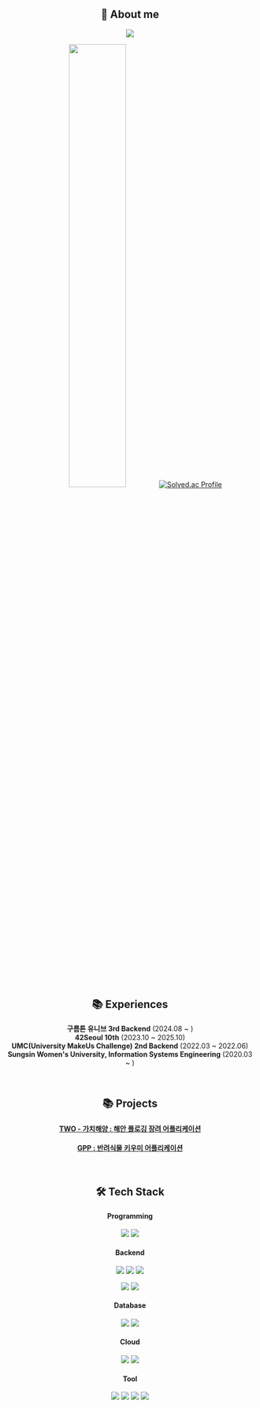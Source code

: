 <div align="center">
  
## 🧐 About me
<a href="https://profile.intra.42.fr/users/seojkim"><img src="https://img.shields.io/badge/seojkim-000000?style=for-the-badge&logo=42&logoColor=white"/>

<img src="https://github-readme-stats.vercel.app/api?username=KSJ0128&theme=apprentice&show_icons=true" width="48%"/></a>
[![Solved.ac Profile](http://mazassumnida.wtf/api/generate_badge?boj=ksj01128)](https://solved.ac/ksj01128)

<!--
![KSJ0128's Stat](https://github-profile-summary-cards.vercel.app/api/cards/profile-details?username=KSJ0128&theme=apprentice)
<img src="https://github-readme-stats.vercel.app/api/top-langs/?username=KSJ0128&layout=compact&theme=apprentice"/>
![ksj01128 profile](http://mazandi.herokuapp.com/api?handle=ksj01128&theme=dark)
-->


</br>

## 📚 Experiences
**구름톤 유니브 3rd Backend** (2024.08 ~ ) </br>
**42Seoul 10th** (2023.10 ~ 2025.10) </br>
**UMC(University MakeUs Challenge) 2nd Backend** (2022.03 ~ 2022.06) </br>
**Sungsin Women's University, Information Systems Engineering** (2020.03 ~ ) </br>
  
</br>

## 📚 Projects
#### [TWO - 가치해양 : 해안 플로깅 장려 어플리케이션](https://github.com/TogetherWithOcean-TWO/Back)
#### [GPP : 반려식물 키우미 어플리케이션](https://github.com/GrowingPetPlant/Back)
</br>

## 🛠️ Tech Stack
#### Programming
<img src="https://img.shields.io/badge/C-00599C?style=for-the-badge&logo=c&logoColor=white"/></a>
<img src="https://img.shields.io/badge/C++-00599C?style=for-the-badge&logo=cplusplus&logoColor=white"/></a>

#### Backend
<img src="https://img.shields.io/badge/springboot-6DB33F?style=for-the-badge&logo=springboot&logoColor=white"/></a>
<img src="https://img.shields.io/badge/springsecurity-6DB33F?style=for-the-badge&logo=springsecurity&logoColor=white"/></a>
<img src="https://img.shields.io/badge/Java-007396?style=for-the-badge&logo=OpenJDK&logoColor=white"/>

<img src="https://img.shields.io/badge/Node.js-339933?style=for-the-badge&logo=Node.js&logoColor=white"></a>
<img src="https://img.shields.io/badge/JavaScript-F7DF1E?style=for-the-badge&logo=javascript&logoColor=white"/>

#### Database
<img src="https://img.shields.io/badge/MySQL-4479A1?style=for-the-badge&logo=MySQL&logoColor=white"></a>
<img src="https://img.shields.io/badge/Redis-DC382D?style=for-the-badge&logo=Redis&logoColor=white">

#### Cloud
<img src="https://img.shields.io/badge/Amazon_Aws-232F3E?style=for-the-badge&logo=amazon%20web%20services&logoColor=white"></a>
<img src="https://img.shields.io/badge/google%20cloud-4285F4?style=for-the-badge&logo=google%20cloud&logoColor=white">

#### Tool
<img src="https://img.shields.io/badge/Git-F05032?style=for-the-badge&logo=git&logoColor=white"></a>
<img src="https://img.shields.io/badge/Notion-000000?style=for-the-badge&logo=Notion&logoColor=white"></a>
<img src="https://img.shields.io/badge/Jira-0052CC?style=for-the-badge&logo=Jira&logoColor=white"></a>
<img src="https://img.shields.io/badge/Postman-FF6C37?style=for-the-badge&logo=Postman&logoColor=white"></a>
</div>
